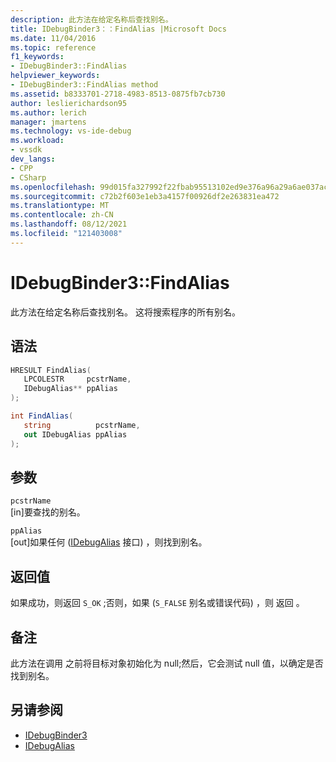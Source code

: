 ```yaml
---
description: 此方法在给定名称后查找别名。
title: IDebugBinder3：：FindAlias |Microsoft Docs
ms.date: 11/04/2016
ms.topic: reference
f1_keywords:
- IDebugBinder3::FindAlias
helpviewer_keywords:
- IDebugBinder3::FindAlias method
ms.assetid: b8333701-2718-4983-8513-0875fb7cb730
author: leslierichardson95
ms.author: lerich
manager: jmartens
ms.technology: vs-ide-debug
ms.workload:
- vssdk
dev_langs:
- CPP
- CSharp
ms.openlocfilehash: 99d015fa327992f22fbab95513102ed9e376a96a29a6ae037ac8f33acb2ea30b
ms.sourcegitcommit: c72b2f603e1eb3a4157f00926df2e263831ea472
ms.translationtype: MT
ms.contentlocale: zh-CN
ms.lasthandoff: 08/12/2021
ms.locfileid: "121403008"
---
```

# <a name="idebugbinder3findalias"></a>IDebugBinder3::FindAlias
此方法在给定名称后查找别名。 这将搜索程序的所有别名。

## <a name="syntax"></a>语法

```cpp
HRESULT FindAlias(
   LPCOLESTR     pcstrName,
   IDebugAlias** ppAlias
);
```

```csharp
int FindAlias(
   string          pcstrName,
   out IDebugAlias ppAlias
);
```

## <a name="parameters"></a>参数
`pcstrName`\
[in]要查找的别名。

`ppAlias`\
[out]如果任何 ([IDebugAlias](../../../extensibility/debugger/reference/idebugalias.md) 接口) ，则找到别名。

## <a name="return-value"></a>返回值
 如果成功，则返回 `S_OK` ;否则，如果 (`S_FALSE` 别名或错误代码) ，则 返回 。

## <a name="remarks"></a>备注
 此方法在调用 之前将目标对象初始化为 null;然后，它会测试 null 值，以确定是否找到别名。

## <a name="see-also"></a>另请参阅
- [IDebugBinder3](../../../extensibility/debugger/reference/idebugbinder3.md)
- [IDebugAlias](../../../extensibility/debugger/reference/idebugalias.md)
